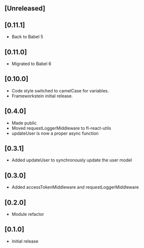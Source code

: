 
## [Unreleased]


## [0.11.1]
 - Back to Babel 5

## [0.11.0]
 - Migrated to Babel 6

## [0.10.0]
 - Code style switched to camelCase for variables.
 - Frameworkstein initial release.

## [0.4.0]
 - Made public
 - Moved requestLoggerMiddleware to fl-react-utils
 - updateUser is now a proper async function

## [0.3.1]
 - Added updateUser to synchronously update the user model

## [0.3.0]
 - Added accessTokenMiddleware and requestLoggerMiddleware

## [0.2.0]
 - Module refactor

## [0.1.0]
 - Initial release
